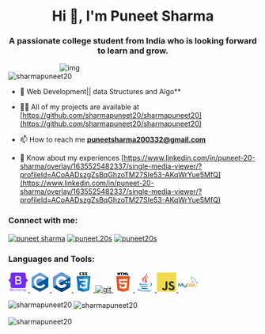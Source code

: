 <h1 align="center">Hi 👋, I'm Puneet Sharma</h1>
<h3 align="center">A passionate college student from India who is looking forward to learn and grow.</h3>
<img align="right" width="400px" src="https://user-images.githubusercontent.com/75851313/151668395-5591532b-28da-46a6-9476-7c9694bcb60e.gif" alt="img" >

<p align="left"> <img src="https://komarev.com/ghpvc/?username=sharmapuneet20&label=Profile%20views&color=0e75b6&style=flat" alt="sharmapuneet20" /> </p>

- 🌱 Web Development|| data Structures and Algo**

- 👨‍💻 All of my projects are available at [https://github.com/sharmapuneet20/sharmapuneet20](https://github.com/sharmapuneet20/sharmapuneet20)

- 📫 How to reach me **puneetsharma200332@gmail.com**

- 📄 Know about my experiences [https://www.linkedin.com/in/puneet-20-sharma/overlay/1635525482337/single-media-viewer/?profileId=ACoAADszgZsBqGhzoTM27SIe53-AKqWrYue5MfQ](https://www.linkedin.com/in/puneet-20-sharma/overlay/1635525482337/single-media-viewer/?profileId=ACoAADszgZsBqGhzoTM27SIe53-AKqWrYue5MfQ)

<h3 align="left">Connect with me:</h3>
<p align="left">
<a href="https://linkedin.com/in/puneet sharma" target="blank"><img align="center" src="https://raw.githubusercontent.com/rahuldkjain/github-profile-readme-generator/master/src/images/icons/Social/linked-in-alt.svg" alt="puneet sharma" height="30" width="40" /></a>
<a href="https://instagram.com/puneet.20s" target="blank"><img align="center" src="https://raw.githubusercontent.com/rahuldkjain/github-profile-readme-generator/master/src/images/icons/Social/instagram.svg" alt="puneet.20s" height="30" width="40" /></a>
<a href="https://www.leetcode.com/puneet20s" target="blank"><img align="center" src="https://raw.githubusercontent.com/rahuldkjain/github-profile-readme-generator/master/src/images/icons/Social/leet-code.svg" alt="puneet20s" height="30" width="40" /></a>
</p>

<h3 align="left">Languages and Tools:</h3>
<p align="left"> <a href="https://getbootstrap.com" target="_blank" rel="noreferrer"> <img src="https://raw.githubusercontent.com/devicons/devicon/master/icons/bootstrap/bootstrap-plain-wordmark.svg" alt="bootstrap" width="40" height="40"/> </a> <a href="https://www.cprogramming.com/" target="_blank" rel="noreferrer"> <img src="https://raw.githubusercontent.com/devicons/devicon/master/icons/c/c-original.svg" alt="c" width="40" height="40"/> </a> <a href="https://www.w3schools.com/cpp/" target="_blank" rel="noreferrer"> <img src="https://raw.githubusercontent.com/devicons/devicon/master/icons/cplusplus/cplusplus-original.svg" alt="cplusplus" width="40" height="40"/> </a> <a href="https://www.w3schools.com/css/" target="_blank" rel="noreferrer"> <img src="https://raw.githubusercontent.com/devicons/devicon/master/icons/css3/css3-original-wordmark.svg" alt="css3" width="40" height="40"/> </a> <a href="https://git-scm.com/" target="_blank" rel="noreferrer"> <img src="https://www.vectorlogo.zone/logos/git-scm/git-scm-icon.svg" alt="git" width="40" height="40"/> </a> <a href="https://www.w3.org/html/" target="_blank" rel="noreferrer"> <img src="https://raw.githubusercontent.com/devicons/devicon/master/icons/html5/html5-original-wordmark.svg" alt="html5" width="40" height="40"/> </a> <a href="https://www.java.com" target="_blank" rel="noreferrer"> <img src="https://raw.githubusercontent.com/devicons/devicon/master/icons/java/java-original.svg" alt="java" width="40" height="40"/> </a> <a href="https://developer.mozilla.org/en-US/docs/Web/JavaScript" target="_blank" rel="noreferrer"> <img src="https://raw.githubusercontent.com/devicons/devicon/master/icons/javascript/javascript-original.svg" alt="javascript" width="40" height="40"/> </a> <a href="https://www.mysql.com/" target="_blank" rel="noreferrer"> <img src="https://raw.githubusercontent.com/devicons/devicon/master/icons/mysql/mysql-original-wordmark.svg" alt="mysql" width="40" height="40"/> </a> </p>

<p><img align="left" src="https://github-readme-stats.vercel.app/api/top-langs?username=sharmapuneet20&show_icons=true&locale=en&layout=compact" alt="sharmapuneet20" /></p>

<p>&nbsp;<img align="center" src="https://github-readme-stats.vercel.app/api?username=sharmapuneet20&show_icons=true&locale=en" alt="sharmapuneet20" /></p>

<p><img align="center" src="https://github-readme-streak-stats.herokuapp.com/?user=sharmapuneet20&" alt="sharmapuneet20" /></p>
